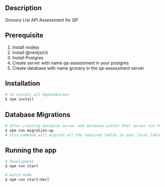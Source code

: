 ## Description
Grocery List API Assessment for QP

## Prerequisite
  1. Install nodejs
  2. Install @nestjs/cli 
  3. Install Postgres
  4. Create server with name qa-assessment in your postgres
  5. Create database with name grocery in the qa-assessment server 

## Installation
```bash
# to install all dependencies
$ npm install
```

## Database Migrations
```bash
# After creating database server and database within that server run following command
$ npm run migration:up
# this command will migrate all the required tables to your local table to run the api's
```

## Running the app
```bash
# development
$ npm run start

# watch mode
$ npm run start:dev]
```
